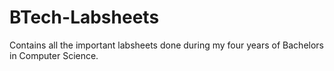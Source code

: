 # BTech-Labsheets
Contains all the important labsheets done during my four years of Bachelors in Computer Science.
